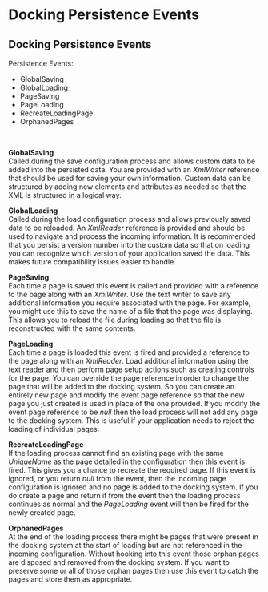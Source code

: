 # Docking Persistence Events

## Docking Persistence Events
  
Persistence Events:  
* GlobalSaving
* GlobalLoading
* PageSaving
* PageLoading
* RecreateLoadingPage
* OrphanedPages


 

**GlobalSaving**  
Called during the save configuration process and allows custom data to be added
into the persisted data. You are provided with an *XmlWriter* reference that
should be used for saving your own information. Custom data can be structured by
adding new elements and attributes as needed so that the XML is structured in a
logical way.  
  
**GlobalLoading**  
Called during the load configuration process and allows previously saved data to
be reloaded. An *XmlReader* reference is provided and should be used to navigate
and process the incoming information. It is recommended that you persist a
version number into the custom data so that on loading you can recognize which
version of your application saved the data. This makes future compatibility
issues easier to handle.  
  
**PageSaving**  
Each time a page is saved this event is called and provided with a reference to
the page along with an *XmlWriter*. Use the text writer to save any additional
information you require associated with the page. For example, you might use
this to save the name of a file that the page was displaying. This allows you to
reload the file during loading so that the file is reconstructed with the same
contents.  
  
**PageLoading**  
Each time a page is loaded this event is fired and provided a reference to the
page along with an *XmlReader*. Load additional information using the text
reader and then perform page setup actions such as creating controls for the
page. You can override the page reference in order to change the page that will
be added to the docking system. So you can create an entirely new page and
modify the event page reference so that the new page you just created is used in
place of the one provided. If you modify the event page reference to be *null*
then the load process will not add any page to the docking system. This is
useful if your application needs to reject the loading of individual pages.  
  
**RecreateLoadingPage**  
If the loading process cannot find an existing page with the same *UniqueName*
as the page detailed in the configuration then this event is fired. This gives
you a chance to recreate the required page. If this event is ignored, or you
return *null* from the event, then the incoming page configuration is ignored
and no page is added to the docking system. If you do create a page and return
it from the event then the loading process continues as normal and the
*PageLoading* event will then be fired for the newly created page.  
  
**OrphanedPages**  
At the end of the loading process there might be pages that were present in the
docking system at the start of loading but are not referenced in the incoming
configuration. Without hooking into this event those orphan pages are disposed
and removed from the docking system. If you want to preserve some or all of
those orphan pages then use this event to catch the pages and store them as
appropriate.
